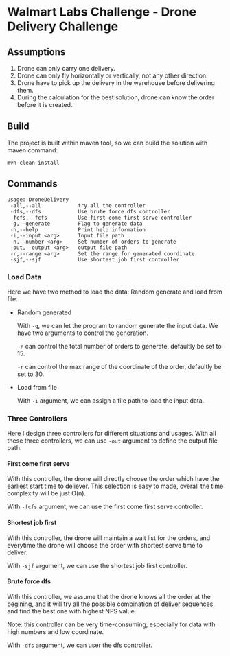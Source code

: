 # Walmart Labs Challenge - Drone Delivery Challenge

## Assumptions

1. Drone can only carry one delivery.
2. Drone can only fly horizontally or vertically, not any other direction.
3. Drone have to pick up the delivery in the warehouse before delivering them.
4. During the calculation for the best solution, drone can know the order before it is created.

## Build

The project is built within maven tool, so we can build the solution with maven command:

```
mvn clean install
```

## Commands

```
usage: DroneDelivery
 -all,--all            try all the controller
 -dfs,--dfs            Use brute force dfs controller
 -fcfs,--fcfs          Use first come first serve controller
 -g,--generate         Flag to generate data
 -h,--help             Print help information
 -i,--input <arg>      Input file path
 -n,--number <arg>     Set number of orders to generate
 -out,--output <arg>   output file path
 -r,--range <arg>      Set the range for generated coordinate
 -sjf,--sjf            Use shortest job first controller
```

### Load Data

Here we have two method to load the data: Random generate and load from file.

+ Random generated

  With `-g`,  we can let the program to random generate the input data. We have two arguments to control the generation. 

  `-n` can control the total number of orders to generate, defaultly be set to 15.

   `-r` can control the max range of the coordinate of the order, defaultly be set to 30.

+ Load from file

  With `-i` argument, we can assign a file path to load the input data.

### Three Controllers

Here I design three controllers for different situations and usages. With all these three controllers, we can use `-out` argument to define the output file path.

#### First come first serve

With this controller, the drone will directly choose the order which have the earliest start time to deliever. This selection is easy to made, overall the time complexity will be just O(n).

With `-fcfs` argument, we can use the first come first serve controller.

#### Shortest job first

With this controller, the drone will maintain a wait list for the orders, and everytime the drone will choose the order with shortest serve time to deliver.

With `-sjf` argument, we can use the shortest job first controller.

#### Brute force dfs

With this controller, we assume that the drone knows all the order at the begining, and it will try all the possible combination of deliver sequences, and find the best one with highest NPS value.

Note: this controller can be very time-consuming, especially for data with high numbers and low coordinate.

With `-dfs` argument, we can user the dfs controller.



